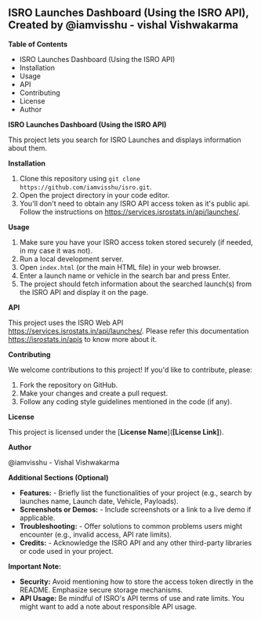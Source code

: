 ## ISRO Launches Dashboard  (Using the ISRO API), Created by @iamvisshu - vishal Vishwakarma

**Table of Contents**

* ISRO Launches Dashboard (Using the ISRO API)
* Installation
* Usage
* API
* Contributing
* License
* Author

**ISRO Launches Dashboard (Using the ISRO API)**

This project lets you search for ISRO Launches and displays information about them.

**Installation**

1. Clone this repository using `git clone https://github.com/iamvisshu/isro.git`.
2. Open the project directory in your code editor.
3. You'll don't need to obtain any ISRO API access token as it's public api. Follow the instructions on https://services.isrostats.in/api/launches/.

**Usage**

1. Make sure you have your ISRO access token stored securely (if needed, in my case it was not).
2. Run a local development server.
3. Open `index.html` (or the main HTML file) in your web browser.
4. Enter a launch name or vehicle in the search bar and press Enter.
5. The project should fetch information about the searched launch(s) from the ISRO API and display it on the page.

**API**

This project uses the ISRO Web API https://services.isrostats.in/api/launches/. Please refer this documentation https://isrostats.in/apis to know more about it.

**Contributing**

We welcome contributions to this project! If you'd like to contribute, please:

1. Fork the repository on GitHub.
2. Make your changes and create a pull request.
3. Follow any coding style guidelines mentioned in the code (if any).

**License**

This project is licensed under the [**License Name**](**[License Link]**).

**Author**

@iamvisshu - Vishal Vishwakarma

**Additional Sections (Optional)**

* **Features:**  - Briefly list the functionalities of your project (e.g., search by launches name, Launch date, Vehicle, Payloads).
* **Screenshots or Demos:**  - Include screenshots or a link to a live demo if applicable. 
* **Troubleshooting:**  - Offer solutions to common problems users might encounter (e.g., invalid access, API rate limits).
* **Credits:**  - Acknowledge the ISRO API and any other third-party libraries or code used in your project.

**Important Note:**

* **Security:**  Avoid mentioning how to store the access token directly in the README. Emphasize secure storage mechanisms.
* **API Usage:**  Be mindful of ISRO's API terms of use and rate limits. You might want to add a note about responsible API usage.
